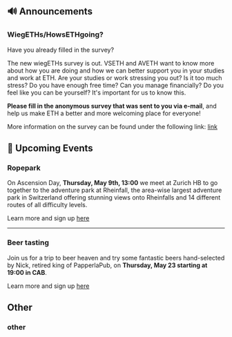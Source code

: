 ## 🔊 Announcements

### WiegETHs/HowsETHgoing?

Have you already filled in the survey?

The new wiegETHs survey is out. VSETH and AVETH want to know more about how you are doing and how we can better support you in your studies and work at ETH. Are your studies or work stressing you out? Is it too much stress? Do you have enough free time? Can you manage financially? Do you feel like you can be yourself? It's important for us to know this.

**Please fill in the anonymous survey that was sent to you via e-mail**, and help us make ETH a better and more welcoming place for everyone!

More information on the survey can be found under the following link: [link](https://vseth.ethz.ch/politics/wiegeths-howsethgoing/)


## 📅 Upcoming Events

### Ropepark

On Ascension Day, **Thursday, May 9th, 13:00** we meet at Zurich HB to go together to the adventure park at Rheinfall, the area-wise largest adventure park in Switzerland offering stunning views onto Rheinfalls and 14 different routes of all difficulty levels.

Learn more and sign up [here](https://vmi.ethz.ch/news/event/2024/04/25/ropepark/)

<hr>

### Beer tasting

Join us for a trip to beer heaven and try some fantastic beers hand-selected by Nick, retired king of PapperlaPub, on **Thursday, May 23 starting at 19:00 in CAB**.

Learn more and sign up [here](https://vmi.ethz.ch/news/event/2024/04/25/beertasting/)

## Other

### other